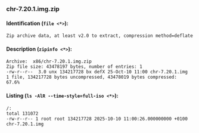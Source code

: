 ### chr-7.20.1.img.zip
#### Identification (`file <*>`):
```
Zip archive data, at least v2.0 to extract, compression method=deflate
```
#### Description (`zipinfo <*>`):
```
Archive:  x86/chr-7.20.1.img.zip
Zip file size: 43478197 bytes, number of entries: 1
-rw-r--r--  3.0 unx 134217728 bx defX 25-Oct-10 11:00 chr-7.20.1.img
1 file, 134217728 bytes uncompressed, 43478019 bytes compressed:  67.6%
```
#### Listing (`ls -AlR --time-style=full-iso <*>`):
```
/:
total 131072
-rw-r--r-- 1 root root 134217728 2025-10-10 11:00:26.000000000 +0100 chr-7.20.1.img
```

